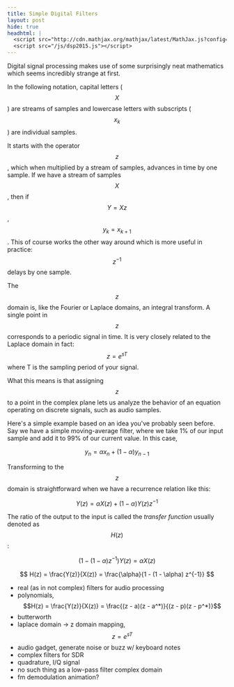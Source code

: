 ```yaml
---
title: Simple Digital Filters
layout: post
hide: true
headhtml: |
  <script src="http://cdn.mathjax.org/mathjax/latest/MathJax.js?config=TeX-AMS-MML_HTMLorMML"></script>
  <script src="/js/dsp2015.js"></script>
---
```

Digital signal processing makes use of some surprisingly neat mathematics which
seems incredibly strange at first.

In the following notation, capital letters ($$X$$) are streams of samples and lowercase
letters with subscripts ($$x_k$$) are individual samples.

It starts with the operator $$z$$, which when multiplied by a stream of
samples, advances in time by one sample. If we have a stream of samples $$X$$,
then if $$Y = X z$$, $$y_k = x_{k+1}$$. This of course works the other way
around which is more useful in practice: $$z^{-1}$$ delays by one sample.

The $$z$$ domain is, like the Fourier or Laplace domains, an integral
transform. A single point in $$z$$ corresponds to a periodic signal in time. It
is very closely related to the Laplace domain in fact: $$z = e^{s T}$$ where T
is the sampling period of your signal.

What this means is that assigning $$z$$ to a point in the complex plane lets us
analyze the behavior of an equation operating on discrete signals, such as
audio samples.

Here's a simple example based on an idea you've probably seen before. Say we
have a simple moving-average filter, where we take 1% of our input sample and
add it to 99% of our current value. In this case,

$$
y_n = \alpha x_n + (1 - \alpha) y_{n-1}
$$

Transforming to the $$z$$ domain is straightforward when we have a recurrence
relation like this:

$$
Y(z) = \alpha X(z) + (1 - \alpha) Y(z) z^{-1}
$$

The ratio of the output to the input is called the *transfer function* usually
denoted as $$H(z)$$:

$$
(1 - (1 - \alpha)z^{-1}) Y(z) = \alpha X(z)
$$

$$
H(z) = \frac{Y(z)}{X(z)} = \frac{\alpha}{1 - (1 - \alpha) z^{-1}}
$$

<canvas width="600" height="300" id="c1"></canvas>

 - real (as in not complex) filters for audio processing
 - polynomials, $$H(z) = \frac{Y(z)}{X(z)} = \frac{(z - a)(z -
   a^*)}{(z - p)(z - p^*)}$$
 - butterworth
 - laplace domain -> z domain mapping, $$z = e^{s T}$$
 - audio gadget, generate noise or buzz w/ keyboard notes
 - complex filters for SDR
 - quadrature, I/Q signal
 - no such thing as a low-pass filter complex domain
 - fm demodulation animation?


